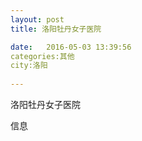 ```yaml
--- 
layout: post 
title: 洛阳牡丹女子医院

date:   2016-05-03 13:39:56 
categories:其他  
city:洛阳
  
--- 
```

   
洛阳牡丹女子医院

信息

